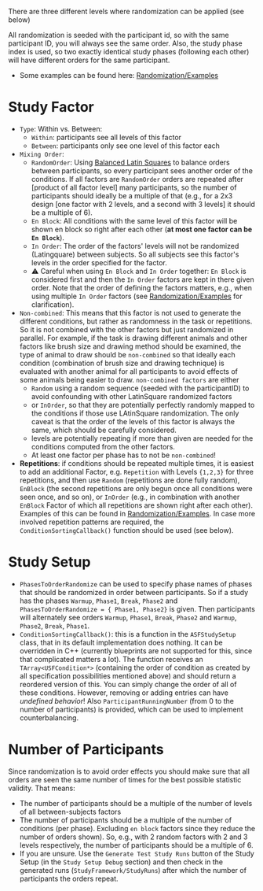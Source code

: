 There are three different levels where randomization can be applied (see below)

All randomization is seeded with the participant id, so with the same participant ID, you will always see the same order. Also, the study phase index is used, so two exactly identical study phases (following each other) will have different orders for the same participant.

* Some examples can be found here: [Randomization/Examples](Randomization/Examples)


# Study Factor

* ``Type``: Within vs. Between:
  * ``Within``: participants see all levels of this factor
  * ``Between``: participants only see one level of this factor each
* ``Mixing Order``:
  * ``RandomOrder``: Using [Balanced Latin Squares](https://cs.uwaterloo.ca/~dmasson/tools/latin_square/) to balance orders between participants, so every participant sees another order of the conditions. If all factors are ``RandomOrder`` orders are repeated after [product of all factor level] many participants, so the number of participants should ideally be a multiple of that (e.g., for a 2x3 design [one factor with 2 levels, and a second with 3 levels] it should be a multiple of 6).
  * ``En Block``: All conditions with the same level of this factor will be shown en block so right after each other (**at most one factor can be ``En Block``**).
  * ``In Order``: The order of the factors' levels will not be randomized (Latingquare) between subjects. So all subjects see this factor's levels in the order specified for the factor. 
  * :warning: Careful when using ``En Block`` and ``In Order`` together: ``En Block`` is considered first and then the ``In Order`` factors are kept in there given order. Note that the order of defining the factors matters, e.g., when using multiple ``In Order`` factors (see [Randomization/Examples](Randomization/Examples#using-inorder-potentially-for-multiple-factors) for clarification).
* ``Non-combined``: This means that this factor is not used to generate the different conditions, but rather as randomness in the task or repetitions. So it is not combined with the other factors but just randomized in parallel. For example, if the task is drawing different animals and other factors like brush size and drawing method should be examined, the type of animal to draw should be ``non-combined`` so that ideally each condition (combination of brush size and drawing technique) is evaluated with another animal for all participants to avoid effects of some animals being easier to draw. ``non-combined factors`` are either 
  * ``Random`` using a random sequence (seeded with the participantID) to avoid confounding with other LatinSquare randomized factors
  * or ``InOrder``, so that they are potentially perfectly randomly mapped to the conditions if those use LAtinSquare randomization. The only caveat is that the order of the levels of this factor is always the same, which should be carefully considered.
  * levels are potentially repeating if more than given are needed for the conditions computed from the other factors. 
  * At least one factor per phase has to not be ``non-combined``!
* **Repetitions**: if conditions should be repeated multiple times, it is easiest to add an additional Factor, e.g. ``Repetition`` with Levels ``{1,2,3}`` for three repetitions, and then use ``Random`` (repetitions are done fully random), ``EnBlock`` (the second repetitions are only begun once all conditions were seen once, and so on), or ``InOrder`` (e.g., in combination with another ``EnBlock`` Factor of which all repetitions are shown right after each other). Examples of this can be found in [Randomization/Examples](Randomization/Examples#repeating-all-conditions-multiple-times). In case more involved repetition patterns are required, the ``ConditionSortingCallback()`` function should be used (see below).

# Study Setup

* ``PhasesToOrderRandomize`` can be used to specify phase names of phases that should be randomized in order between participants. So if a study has the phases ``Warmup``, ``Phase1``, ``Break``, ``Phase2`` and ``PhasesToOrderRandomize = { Phase1, Phase2}`` is given. Then participants will alternately see orders ``Warmup``, ``Phase1``, ``Break``, ``Phase2`` and ``Warmup``, ``Phase2``, ``Break``, ``Phase1``.
* ``ConditionSortingCallback()``: this is a function in the ``ASFStudySetup`` class, that in its default implementation does nothing. It can be overridden in C++ (currently blueprints are not supported for this, since that complicated matters a lot). The function receives an ``TArray<USFCondition*>`` (containing the order of condition as created by all specification possibilities mentioned above) and should return a reordered version of this. You can simply change the order of all of these conditions. However, removing or adding entries can have *undefined behavior*! Also ``ParticipantRunningNumber`` (from 0 to the number of participants) is provided, which can be used to implement counterbalancing.


# Number of Participants
Since randomization is to avoid order effects you should make sure that all orders are seen the same number of times for the best possible statistic validity. That means:
* The number of participants should be a multiple of the number of levels of all between-subjects factors
* The number of participants should be a multiple of the number of conditions (per phase). Excluding ``en block`` factors since they reduce the number of orders shown). So, e.g., with 2 random factors with 2 and 3 levels respectively, the number of participants should be a multiple of 6.
* If you are unsure. Use the ``Generate Test Study Runs`` button of the Study Setup (in the ``Study Setup Debug`` section) and then check in the generated runs (``StudyFramework/StudyRuns``) after which the number of participants the orders repeat.